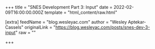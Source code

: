 
+++
title = "SNES Development Part 3: Input"
date = 2022-02-09T16:00:00.000Z
template = "html_content/raw.html"

[extra]
feedName = "blog.wesleyac.com"
author = "Wesley Aptekar-Cassels"
originalLink = "https://blog.wesleyac.com/posts/snes-dev-3-input"
raw = ""

+++

